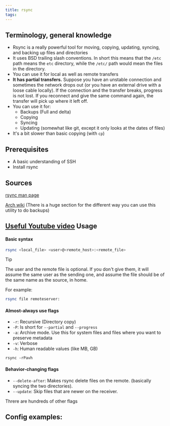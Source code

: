 ```yaml
---
title: rsync
tags:
---
```

Terminology, general knowledge
---
- Rsync is a really powerful tool for moving, copying, updating, syncing, and backing up files and directories
- It uses BSD trailing slash conventions. In short this means that the `/etc` path means the `etc` directory, while the `/etc/` path would mean the files in the directory.
- You can use it for local as well as remote transfers
- **It has partial transfers.** Suppose you have an unstable connection and sometimes the network drops out (or you have an external drive with a loose cable locally). If the connection and the transfer breaks, progress is not lost. If you reconnect and give the same command again, the transfer will pick up where it left off.
- You can use it for:
	- Backups (Full and delta)
	- Copying
	- Syncing 
	- Updating (somewhat like git, except it only looks at the dates of files)
- It's a bit slower than basic copying (with `cp`)

Prerequisites
---
- A basic understanding of SSH
- Install rsync

Sources
---
[rsync man page](https://linux.die.net/man/1/rsync)

[Arch wiki](https://wiki.archlinux.org/title/Rsync) (There is a huge section for the different way you can use this utility to do backups)

[Useful Youtube video](https://www.youtube.com/watch?v=eifQI5uD6VQ)
Usage
---
#### Basic syntax


```bash
rsync <local_file> <user>@<remote_host>:<remote_file>
```

> [!TIP]
> The user and the remote file is optional. If you don't give them, it will assume the same user as the sending one, and assume the file should be of the same name as the source, in home.

For example:

```bash
rsync file remoteserver:
```

#### Almost-always use flags

- `-r`: Recursive (Directory copy)
- `-P`: Is short for `--partial` and `--progress`
- `-a`: Archive mode. Use this for system files and files where you want to preserve metadata
- `-v`: Verbose
- `-h`: Human readable values (like MB, GB)

```
rsync -rPavh
```
#### Behavior-changing flags

- `--delete-after`: Makes rsync delete files on the remote. (basically syncing the two directories).
- `--update`: Skip files that are newer on the receiver. 

Threre are hundreds of other flags


Config examples:
---